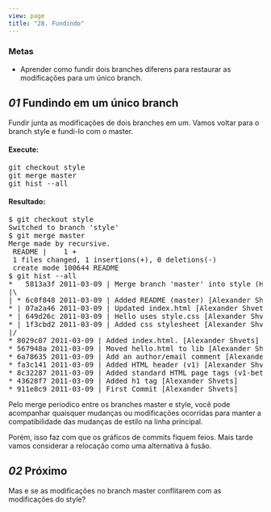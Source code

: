 ```yaml
---
view: page
title: "28. Fundindo"
---
```


<h3>Metas</h3>

<ul><li>Aprender como fundir dois branches diferens para restaurar as modifica&ccedil;&otilde;es para um &uacute;nico branch.</li></ul>

<h2><em>01</em> Fundindo em um &uacute;nico branch</h2>

<p>Fundir junta as modifica&ccedil;&otilde;es de dois branches em um. Vamos voltar para o branch style e fundi-lo com o master.</p>

<h4 class="h4-pre">Execute:</h4>

<pre class="instructions">git checkout style
git merge master
git hist --all</pre>

<h4 class="h4-pre">Resultado:</h4>

<pre class="sample">$ git checkout style
Switched to branch 'style'
$ git merge master
Merge made by recursive.
 README |    1 +
 1 files changed, 1 insertions(+), 0 deletions(-)
 create mode 100644 README
$ git hist --all
*   5813a3f 2011-03-09 | Merge branch 'master' into style (HEAD, style) [Alexander Shvets]
|\  
| * 6c0f848 2011-03-09 | Added README (master) [Alexander Shvets]
* | 07a2a46 2011-03-09 | Updated index.html [Alexander Shvets]
* | 649d26c 2011-03-09 | Hello uses style.css [Alexander Shvets]
* | 1f3cbd2 2011-03-09 | Added css stylesheet [Alexander Shvets]
|/  
* 8029c07 2011-03-09 | Added index.html. [Alexander Shvets]
* 567948a 2011-03-09 | Moved hello.html to lib [Alexander Shvets]
* 6a78635 2011-03-09 | Add an author/email comment [Alexander Shvets]
* fa3c141 2011-03-09 | Added HTML header (v1) [Alexander Shvets]
* 8c32287 2011-03-09 | Added standard HTML page tags (v1-beta) [Alexander Shvets]
* 43628f7 2011-03-09 | Added h1 tag [Alexander Shvets]
* 911e8c9 2011-03-09 | First Commit [Alexander Shvets]</pre>

<p>Pelo merge periodico entre os branches master e style, voc&ecirc; pode acompanhar quaisquer mudan&ccedil;as ou modifica&ccedil;&otilde;es ocorridas para manter a compatibilidade das mudan&ccedil;as de estilo na linha principal.</p>

<p>Por&eacute;m, isso faz com que os gr&aacute;ficos de commits fiquem feios. Mais tarde vamos considerar a reloca&ccedil;&atilde;o como uma alternativa &agrave; fus&atilde;o.</p>

<h2><em>02</em> Pr&oacute;ximo</h2>

<p>Mas e se as modifica&ccedil;&otilde;es no branch master conflitarem com as modifica&ccedil;&otilde;es do style?</p>
